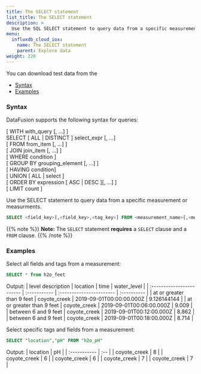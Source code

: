 ```yaml
---
title: The SELECT statement
list_title: The SELECT statement
description: >
  Use the SQL SELECT statement to query data from a specific measurement or measurments.
menu:
  influxdb_cloud_iox:
    name: The SELECT statement
    parent: Explore data
weight: 220
---
```


You can download test data from the 


- [Syntax](#syntax)
- [Examples](#examples)

### Syntax

DataFusion supports the following syntax for queries:

[ WITH with_query [, …] ]  
SELECT [ ALL | DISTINCT ] select_expr [, …]  
[ FROM from_item [, …] ]  
[ JOIN join_item [, …] ]  
[ WHERE condition ]  
[ GROUP BY grouping_element [, …] ]  
[ HAVING condition]  
[ UNION [ ALL | select ]  
[ ORDER BY expression [ ASC | DESC ][, …] ]  
[ LIMIT count ]  

Use the SELECT statement to query data from a specific measurement or measurments.  

```sql
SELECT <field_key>[,<field_key>,<tag_key>] FROM <measurement_name>[,<measurement_name>]
```

{{% note %}}
**Note:** The `SELECT` statement **requires** a `SELECT` clause and a `FROM` clause.
{{% /note %}}

### Examples

Select all fields and tags from a measurement:

```sql
SELECT * from h2o_feet
```

Output:
| level description         | location     | time                     | water_level |
| :------------------------ | :----------- | :----------------------- | :---------- |
| at or greater than 9 feet | coyote_creek | 2019-09-01T00:00:00.000Z | 9.126144144 |
| at or greater than 9 feet | coyote_creek | 2019-09-01T00:06:00.000Z |       9.009 |
| between 6 and 9 feet      | coyote_creek | 2019-09-01T00:12:00.000Z |       8.862 |
| between 6 and 9 feet      | coyote_creek | 2019-09-01T00:18:00.000Z |       8.714 |


Select specific tags and fields from a measurement:

```sql
SELECT "location","pH" FROM "h2o_pH"
```
Output:
| location     | pH  |
| :----------- | :-- |
| coyote_creek | 8   |
| coyote_creek | 6   |
| coyote_creek | 6   |
| coyote_creek | 7   |
| coyote_creek | 7   |     


